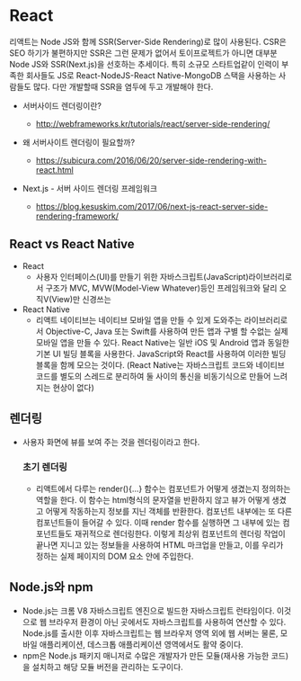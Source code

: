 # React

리액트는 Node JS와 함께 SSR(Server-Side Rendering)로 많이 사용된다. CSR은 SEO 하기가 불편하지만 SSR은 그런 문제가 없어서 토이프로젝트가 아니면 
대부분 Node JS와 SSR(Next.js)을 선호하는 추세이다.
특히 소규모 스타트업같이 인력이 부족한 회사들도 JS로 React-NodeJS-React Native-MongoDB 스택을 사용하는 사람들도 많다.
다만 개발할때 SSR을 염두에 두고 개발해야 한다.

* 서버사이드 렌더링이란?
  - http://webframeworks.kr/tutorials/react/server-side-rendering/

* 왜 서버사이트 렌더링이 필요할까?
  - https://subicura.com/2016/06/20/server-side-rendering-with-react.html

* Next.js - 서버 사이드 렌더링 프레임워크
  - https://blog.kesuskim.com/2017/06/next-js-react-server-side-rendering-framework/


## React vs React Native

* React
  - 사용자 인터페이스(UI)를 만들기 위한 자바스크립트(JavaScript)라이브러리로서 구조가 MVC, MVW(Model-View Whatever)등인 프레임워크와 달리 오직V(View)만 신경쓰는 
* React Native
  - 리액트 네이티브는 네이티브 모바일 앱을 만들 수 있게 도와주는 라이브러리로서 Objective-C, Java 또는 Swift를 사용하여 만든 앱과 구별 할 수없는 실제 모바일 앱을 만들 수 있다.  React Native는 일반 iOS 및 Android 앱과 동일한 기본 UI 빌딩 블록을 사용한다. JavaScript와 React를 사용하여 이러한 빌딩 블록을 함께 모으는 것이다. (React Native는 자바스크립트 코드와 네이티브 코드를 별도의 스레드로 분리하여 둘 사이의 통신을 비동기식으로 만들어 느려지는 현상이 없다)

## 렌더링
* 사용자 화면에 뷰를 보여 주는 것을 렌더링이라고 한다.
  ### 초기 렌더링
  * 리액트에서 다루는 render(){...} 함수는 컴포넌트가 어떻게 생겼는지 정의하는 역할을 한다. 이 함수는 html형식의 문자열을 반환하지 않고 뷰가 어떻게 생겼고 어떻게 작동하는지 정보를 지닌 객체를 반환한다. 컴포넌트 내부에는 또 다른 컴포넌트들이 들어갈 수 있다. 이때 render 함수를 실행하면 그 내부에 있는 컴포넌트들도 재귀적으로 렌더링한다. 이렇게 최상위 컴포넌트의 렌더링 작업이 끝나면 지니고 있는 정보들을 사용하여 HTML 마크업을 만들고, 이를 우리가 정하는 실제 페이지의 DOM 요소 안에 주입한다.

## Node.js와 npm
* Node.js는 크롬 V8 자바스크립트 엔진으로 빌드한 자바스크립트 런타임이다. 이것으로 웹 브라우저 환경이 아닌 곳에서도 자바스크립트를 사용하여 연산할 수 있다. Node.js를 출시한 이후 자바스크립트는 웹 브라우저 영역 외에 웹 서버는 물론, 모바일 애플리케이션, 데스크톱 애플리케이션 영역에서도 활약 중이다.
* npm은 Node.js 패키지 매니저로 수많은 개발자가 만든 모듈(재사용 가능한 코드)을 설치하고 해당 모듈 버전을 관리하는 도구이다.
